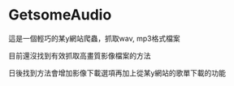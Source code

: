 # GetsomeAudio

這是一個輕巧的某y網站爬蟲，抓取wav, mp3格式檔案

目前還沒找到有效抓取高畫質影像檔案的方法 

日後找到方法會增加影像下載選項再加上從某y網站的歌單下載的功能
